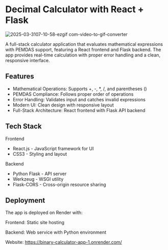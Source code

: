# Decimal Calculator with React + Flask

![2025-03-3107-10-58-ezgif com-video-to-gif-converter](https://github.com/user-attachments/assets/4e767fe9-4b42-45ab-9157-263200d706f7)

A full-stack calculator application that evaluates mathematical expressions with PEMDAS support, featuring a React frontend and Flask backend. The app provides real-time calculation with proper error handling and a clean, responsive interface.

## Features
- Mathematical Operations: Supports +, -, *, /, and parentheses ()
- PEMDAS Compliance: Follows proper order of operations
- Error Handling: Validates input and catches invalid expressions
- Modern UI: Clean design with responsive layout
- Full-Stack Architecture: React frontend with Flask API backend

## Tech Stack
Frontend
- React.js - JavaScript framework for UI
- CSS3 - Styling and layout

Backend
- Python Flask - API server
- Werkzeug - WSGI utility
- Flask-CORS - Cross-origin resource sharing

## Deployment
The app is deployed on Render with:

Frontend: Static site hosting

Backend: Web service with Python environment

Website: https://binary-calculator-app-1.onrender.com/
